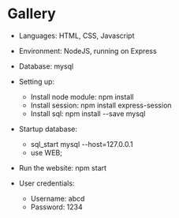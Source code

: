 # Gallery
- Languages: HTML, CSS, Javascript
- Environment: NodeJS, running on Express
- Database: mysql

- Setting up:
  + Install node module: npm install
  + Install session: npm install express-session
  + Install sql: npm install --save mysql

- Startup database:
  + sql_start mysql --host=127.0.0.1
  + use WEB;
  
- Run the website: npm start

- User credentials:
  + Username: abcd
  + Password: 1234
